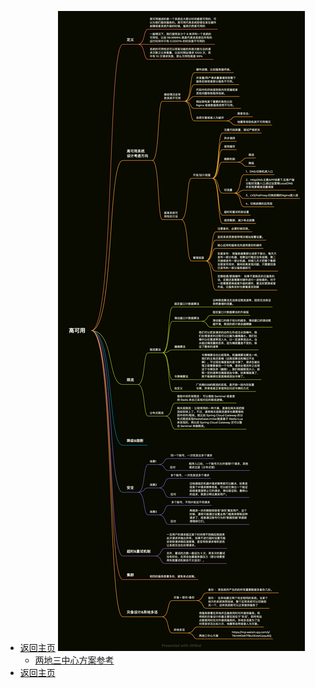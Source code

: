 * [返回主页](../home.md)
  ![](../../picture/3/4高可用.png)
  * [两地三中心方案参考](https://mp.weixin.qq.com/s/T6mMDdtTfBuIiEowCpqu6Q)
* [返回主页](../home.md)